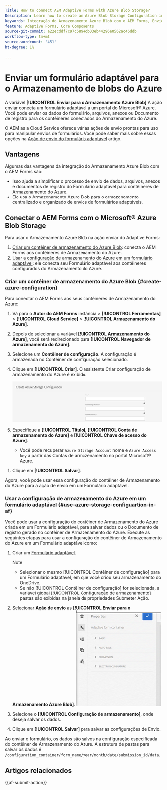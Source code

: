 ```yaml
---
Title: How to connect AEM Adaptive Forms with Azure Blob Storage?
Description: Learn how to create an Azure Blob Storage Configuration in AEM Forms and use it within your Adaptive Forms for efficient data storage.
keywords: Integração do Armazenamento Azure Blob com o AEM Forms, Envio de dados para o Armazenamento Azure, Criação da configuração de armazenamento do Azure no AEM Forms, Uso do Armazenamento Azure Blob na Ação de envio adaptável do Forms
feature: Adaptive Forms, Core Components
source-git-commit: a22ecddf7c97c5894cb03eb44296e0562ac46ddb
workflow-type: tm+mt
source-wordcount: '451'
ht-degree: 1%

---
```



# Enviar um formulário adaptável para o Armazenamento de blobs do Azure

A variável **[!UICONTROL Enviar para o Armazenamento Azure Blob]**  A ação enviar conecta um formulário adaptável a um portal do Microsoft® Azure. Você pode enviar os dados do formulário, arquivos, anexos ou Documento de registro para os contêineres conectados do Armazenamento do Azure.

O AEM as a Cloud Service oferece várias ações de envio prontas para uso para manipular envios de formulários. Você pode saber mais sobre essas opções na [Ação de envio do formulário adaptável](/help/forms/configure-submit-actions-core-components.md) artigo.

## Vantagens

Algumas das vantagens da integração do Armazenamento Azure Blob com o AEM Forms são:

* Isso ajuda a simplificar o processo de envio de dados, arquivos, anexos e documentos de registro do Formulário adaptável para contêineres de Armazenamento do Azure.
* Ele usa o Armazenamento Azure Blob para o armazenamento centralizado e organizado de envios de formulários adaptáveis.

## Conectar o AEM Forms com o Microsoft® Azure Blob Storage

Para usar o Armazenamento Azure Blob na ação enviar do Adaptive Forms:

1. [Criar um contêiner de armazenamento do Azure Blob](#create-a-azure-blob-storage-container-create-azure-configuration): conecta o AEM Forms aos contêineres de Armazenamento do Azure.
2. [Usar a configuração de armazenamento do Azure em um formulário adaptável](#use-azure-storage-configuration-in-an-adaptive-form-use-azure-storage-configuartion-in-af): ele conecta seu Formulário adaptável aos contêineres configurados do Armazenamento do Azure.

### Criar um contêiner de armazenamento do Azure Blob {#create-azure-configuration}

Para conectar o AEM Forms aos seus contêineres de Armazenamento do Azure:
1. Vá para o **Autor do AEM Forms** instância > **[!UICONTROL Ferramentas]** > **[!UICONTROL Cloud Service]** >  **[!UICONTROL Armazenamento do Azure]**.
1. Depois de selecionar a variável **[!UICONTROL Armazenamento do Azure]**, você será redirecionado para **[!UICONTROL Navegador de armazenamento do Azure]**.
1. Selecione um **Contêiner de configuração**. A configuração é armazenada no Contêiner de configuração selecionado.
1. Clique em **[!UICONTROL Criar]**. O assistente Criar configuração de armazenamento do Azure é exibido.

   ![Configuração de armazenamento do Azure](/help/forms/assets/azure-storage-configuration.png)

1. Especifique a **[!UICONTROL Título]**, **[!UICONTROL Conta de armazenamento do Azure]** e **[!UICONTROL Chave de acesso do Azure]**.

   * Você pode recuperar `Azure Storage Account` nome e `Azure Access key` a partir das Contas de armazenamento no portal Microsoft® Azure.
<!--

    >[!NOTE]
    >
    > The URL for **[!UICONTROL Azure Blob Endpoint]** is automatically appended to the textbox when a value is entered for **[!UICONTROL Azure Storage Account]**. You can update the Azure Blob End Point URL with your custom domain. Steps to update URL for **[!UICONTROL Azure Blob End Point]**:
    > 1. [Enable the AEM Advance Networking VPN support](https://experienceleague.adobe.com/docs/experience-manager-learn/cloud-service/networking/advanced-networking.html)
    > 1. [Enable dedicated egress IP link](https://experienceleague.adobe.com/docs/experience-manager-learn/cloud-service/networking/advanced-networking.html)
    > 1. [Map custom domain to azure blob storage](https://learn.microsoft.com/en-us/azure/storage/blobs/storage-custom-domain-name?tabs=azure-portal)
-->

1. Clique em **[!UICONTROL Salvar]**.

Agora, você pode usar essa configuração do contêiner de Armazenamento do Azure para a ação de envio em um Formulário adaptável.

### Usar a configuração de armazenamento do Azure em um formulário adaptável {#use-azure-storage-configuartion-in-af}

Você pode usar a configuração do contêiner de Armazenamento do Azure criada em um Formulário adaptável, para salvar dados ou o Documento de registro gerado no contêiner de Armazenamento do Azure. Execute as seguintes etapas para usar a configuração do contêiner de Armazenamento do Azure em um Formulário adaptável como:
1. Criar um [Formulário adaptável](/help/forms/creating-adaptive-form-core-components.md).

   >[!NOTE]
   >
   > * Selecionar o mesmo [!UICONTROL Contêiner de configuração] para um Formulário adaptável, em que você criou seu armazenamento do OneDrive.
   > * Se não [!UICONTROL Contêiner de configuração] for selecionada, a variável global [!UICONTROL Configuração de armazenamento] pastas são exibidas na janela de propriedades Submeter Ação.

1. Selecionar **Ação de envio** as **[!UICONTROL Enviar para o Armazenamento Azure Blob]**.
   ![GIF de armazenamento do Azure Blob](/help/forms/assets/azure-submit-video.gif)

1. Selecione o **[!UICONTROL Configuração de armazenamento]**, onde deseja salvar os dados.
1. Clique em **[!UICONTROL Salvar]** para salvar as configurações de Envio.

Ao enviar o formulário, os dados são salvos na configuração especificada do contêiner de Armazenamento do Azure.
A estrutura de pastas para salvar os dados é `/configuration_container/form_name/year/month/date/submission_id/data`.

## Artigos relacionados

{{af-submit-action}}